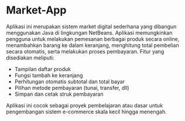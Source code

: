 # Market-App
Aplikasi ini merupakan sistem market digital sederhana yang dibangun menggunakan Java di lingkungan NetBeans. Aplikasi memungkinkan pengguna untuk melakukan pemesanan berbagai produk secara online, menambahkan barang ke dalam keranjang, menghitung total pembelian secara otomatis, serta melakukan proses pembayaran. Fitur yang disediakan meliputi:
- Tampilan daftar produk
- Fungsi tambah ke keranjang
- Perhitungan otomatis subtotal dan total bayar
- Pilihan metode pembayaran (tunai, transfer, dll)
- Simpan dan cetak struk pembayaran

Aplikasi ini cocok sebagai proyek pembelajaran atau dasar untuk pengembangan sistem e-commerce skala kecil hingga menengah.
